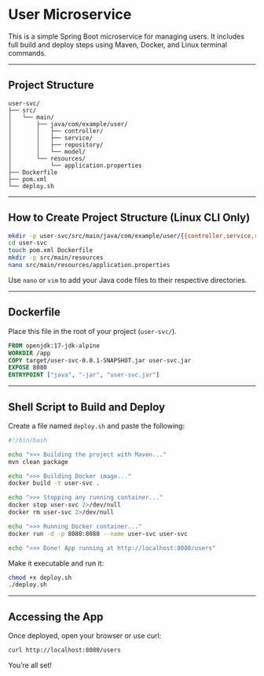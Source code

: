 
# User Microservice

This is a simple Spring Boot microservice for managing users. It includes full build and deploy steps using Maven, Docker, and Linux terminal commands.

---

## Project Structure

```
user-svc/
├── src/
│   └── main/
│       ├── java/com/example/user/
│       │   ├── controller/
│       │   ├── service/
│       │   ├── repository/
│       │   └── model/
│       └── resources/
│           └── application.properties
├── Dockerfile
├── pom.xml
└── deploy.sh
```

---

## How to Create Project Structure (Linux CLI Only)

```bash
mkdir -p user-svc/src/main/java/com/example/user/{{controller,service,repository,model}}
cd user-svc
touch pom.xml Dockerfile
mkdir -p src/main/resources
nano src/main/resources/application.properties
```

Use `nano` or `vim` to add your Java code files to their respective directories.

---

## Dockerfile

Place this file in the root of your project (`user-svc/`).

```Dockerfile
FROM openjdk:17-jdk-alpine
WORKDIR /app
COPY target/user-svc-0.0.1-SNAPSHOT.jar user-svc.jar
EXPOSE 8080
ENTRYPOINT ["java", "-jar", "user-svc.jar"]
```

---

## Shell Script to Build and Deploy

Create a file named `deploy.sh` and paste the following:

```bash
#!/bin/bash

echo ">>> Building the project with Maven..."
mvn clean package

echo ">>> Building Docker image..."
docker build -t user-svc .

echo ">>> Stopping any running container..."
docker stop user-svc 2>/dev/null
docker rm user-svc 2>/dev/null

echo ">>> Running Docker container..."
docker run -d -p 8080:8080 --name user-svc user-svc

echo ">>> Done! App running at http://localhost:8080/users"
```

Make it executable and run it:

```bash
chmod +x deploy.sh
./deploy.sh
```

---

## Accessing the App

Once deployed, open your browser or use curl:

```bash
curl http://localhost:8080/users
```

You’re all set!
